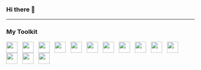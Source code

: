 ### Hi there 👋

<!--
**GeorgeChryso/GeorgeChryso** is a ✨ _special_ ✨ repository because its `README.md` (this file) appears on your GitHub profile.

Here are some ideas to get you started:

- 🔭 I’m currently working on ...
- 🌱 I’m currently learning ...
- 👯 I’m looking to collaborate on ...
- 🤔 I’m looking for help with ...
- 💬 Ask me about ...
- 📫 How to reach me: ...
- 😄 Pronouns: ...
- ⚡ Fun fact: ...
-->
---

### My Toolkit

<img align="left" width="30px" style="padding-right:10px" src="https://cdn.jsdelivr.net/gh/devicons/devicon/icons/nodejs/nodejs-original.svg"/>
<img align="left" width="30px" style="padding-right:10px" src="https://cdn.jsdelivr.net/gh/devicons/devicon/icons/javascript/javascript-original.svg"/>
<img align="left" width="30px" style="padding-right:10px" src="https://cdn.jsdelivr.net/gh/devicons/devicon/icons/cplusplus/cplusplus-original.svg"/>
<img align="left" width="30px" style="padding-right:10px" src="https://cdn.jsdelivr.net/gh/devicons/devicon/icons/java/java-plain-wordmark.svg"/>
<img align="left" width="30px" style="padding-right:10px" src="https://cdn.jsdelivr.net/gh/devicons/devicon/icons/react/react-original-wordmark.svg"/>
<img align="left" width="30px" style="padding-right:10px" src="https://cdn.jsdelivr.net/gh/devicons/devicon/icons/mongodb/mongodb-plain-wordmark.svg" />
<img align="left" width="30px" style="padding-right:10px" src="https://cdn.jsdelivr.net/gh/devicons/devicon/icons/mysql/mysql-original.svg"/>
<img align="left" width="30px" style="padding-right:10px" src="https://cdn.jsdelivr.net/gh/devicons/devicon/icons/docker/docker-plain-wordmark.svg"/>
<img align="left" width="30px" style="padding-right:10px" src="https://cdn.jsdelivr.net/gh/devicons/devicon/icons/kubernetes/kubernetes-plain-wordmark.svg" />
<img align="left" width="30px" style="padding-right:10px" src="https://cdn.jsdelivr.net/gh/devicons/devicon/icons/css3/css3-plain-wordmark.svg"/>
<img align="left" width="30px" style="padding-right:10px" src="https://cdn.jsdelivr.net/gh/devicons/devicon/icons/graphql/graphql-plain-wordmark.svg"/>
<img align="left" width="30px" style="padding-right:10px" src="https://cdn.jsdelivr.net/gh/devicons/devicon/icons/unix/unix-original.svg"/>
<img align="left" width="30px" style="padding-right:10px" src="https://cdn.jsdelivr.net/gh/devicons/devicon/icons/git/git-plain.svg"/>
<img align="left" width="30px" style="padding-right:10px" src="https://cdn.jsdelivr.net/gh/devicons/devicon/icons/redis/redis-original.svg"/>
<!-- <img align="left" width="30px" style="padding-right:10px" /> -->
<br/>